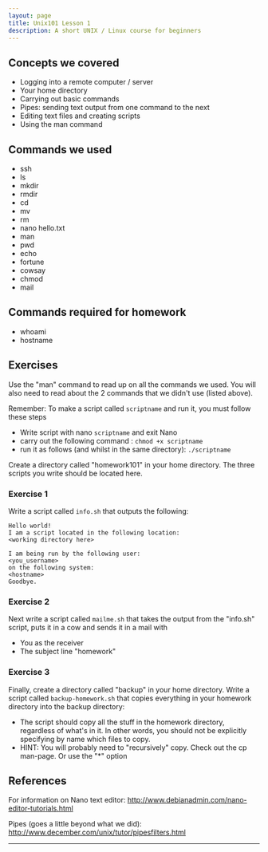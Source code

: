 ```yaml
---
layout: page
title: Unix101 Lesson 1
description: A short UNIX / Linux course for beginners
---
```


## Concepts we covered

* Logging into a remote computer / server
* Your home directory
* Carrying out basic commands
* Pipes: sending text output from one command to the next
* Editing text files and creating scripts
* Using the man command

## Commands we used

  * ssh
  * ls
  * mkdir
  * rmdir
  * cd
  * mv
  *  rm
  * nano hello.txt
  * man
  * pwd
  * echo
  * fortune
  * cowsay
  * chmod
  * mail

## Commands required for homework
  * whoami
  * hostname


## Exercises
Use the "man" command to read up on all the commands we used. You will also
need to read about the 2 commands that we didn't use (listed above).

Remember: To make a script called `scriptname` and run it, you must
follow these steps

  * Write script with nano `scriptname` and exit Nano
  * carry out the following command : `chmod +x scriptname`
  * run it as follows (and whilst in the same directory): `./scriptname`

Create a directory called "homework101" in your home directory. The three
scripts you write should be located here.

### Exercise 1

Write a script called `info.sh` that outputs the following:
```
Hello world!
I am a script located in the following location:
<working directory here>

I am being run by the following user:
<you_username>
on the following system:
<hostname>
Goodbye.
```

### Exercise 2
Next write a script called `mailme.sh` that takes the output from the "info.sh" script,
puts it in a cow and sends it in a mail with

  * You as the receiver
  * The subject line "homework"

### Exercise 3
Finally, create a directory called "backup" in your home
directory. Write a script called `backup-homework.sh` that copies
everything in your homework directory into the backup directory:

* The script should copy all the stuff in the homework directory,
regardless of what's in it. In other words, you should not be
explicitly specifying by name which files to copy.
* HINT: You will probably need to "recursively" copy. Check out the cp man-page. Or use the "*" option


## References

For information on Nano text editor:
<a href="http://www.debianadmin.com/nano-editor-tutorials.html">http://www.debianadmin.com/nano-editor-tutorials.html</a><br>

Pipes (goes a little beyond what we did):
<a href="http://www.december.com/unix/tutor/pipesfilters.html">http://www.december.com/unix/tutor/pipesfilters.html</a>

---
